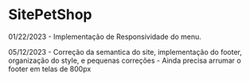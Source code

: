 # SitePetShop

01/22/2023 - Implementação de Responsividade do menu.

05/12/2023 - Correção da semantica do site, implementação do footer, organização do style, e pequenas correções
           - Ainda precisa arrumar o footer em telas de 800px